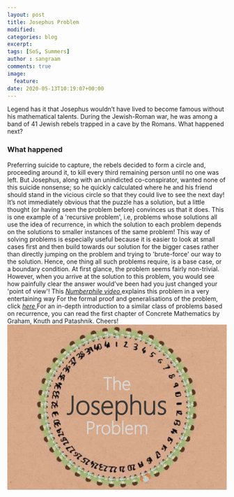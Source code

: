 ```yaml
---
layout: post
title: Josephus Problem
modified:
categories: blog
excerpt:
tags: [SoS, Summers]
author : sangraam
comments: true
image:
  feature:
date: 2020-05-13T10:19:07+00:00
---
```


Legend has it that Josephus wouldn’t have lived to become famous without his mathematical talents. During the Jewish-Roman war, he was among a band of 41 Jewish rebels trapped in a cave by the Romans. What happened next?
### What happened  
Preferring suicide to capture, the rebels decided to form a circle and, proceeding around it, to kill every third remaining person until no one was left. But Josephus, along with an
unindicted co-conspirator, wanted none of this suicide nonsense; so he quickly calculated where he and his friend should stand in the vicious circle so that they could live to see the next day!
It’s not immediately obvious that the puzzle has a solution, but a little thought (or having seen the problem before) convinces us that it does.
This is one example of a 'recursive problem', i.e, problems whose solutions all use the idea of recurrence, in which the solution to each problem depends on the solutions to smaller instances of the same problem! This way of solving problems is especially useful because it is easier to look at small cases first and then build towards our solution for the bigger cases rather than directly jumping on the problem and trying to 'brute-force' our way to the solution. Hence, one thing all such problems require, is a base case, or a boundary condition.
At first glance, the problem seems fairly non-trivial. However, when you arrive at the solution to this problem, you would see how painfully clear the answer would've been had you just changed your 'point of view'!
This <a href="https://youtu.be/uCsD3ZGzMgE" target="_blank"><i>Numberphile video </i></a>explains this problem in a very entertaining way
For the formal proof and generalisations of the problem, click <a href="https://en.m.wikipedia.org/wiki/Josephus_problem" target="_blank"><i>here </i></a>
For an in-depth introduction to a similar class of problems based on recurrence, you can read the first chapter of Concrete Mathematics by Graham, Knuth and Patashnik.
Cheers!
![Josephus problem](/images/josephus.jpg)
